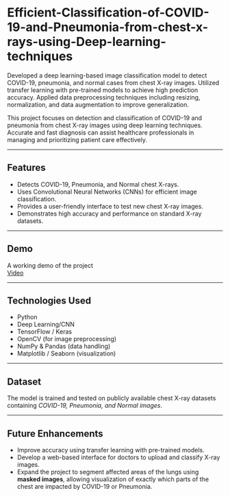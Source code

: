 # Efficient-Classification-of-COVID-19-and-Pneumonia-from-chest-x-rays-using-Deep-learning-techniques
Developed a deep learning-based image classification model to detect COVID-19, pneumonia, and  normal cases from chest X-ray images. Utilized transfer learning with pre-trained models to achieve high prediction accuracy. Applied data preprocessing techniques including resizing, normalization, and data augmentation  to improve generalization. 


This project focuses on detection and classification of COVID-19 and pneumonia from chest X-ray images using deep learning techniques. Accurate and fast diagnosis can assist healthcare professionals in managing and prioritizing patient care effectively.

---

## Features
- Detects COVID-19, Pneumonia, and Normal chest X-rays.  
- Uses Convolutional Neural Networks (CNNs) for efficient image classification.  
- Provides a user-friendly interface to test new chest X-ray images.  
- Demonstrates high accuracy and performance on standard X-ray datasets.  

---

## Demo
A working demo of the project<br> [Video](https://drive.google.com/file/d/1PErDHPPOJYX5b2HJiXR-QjjIY3skPjxQ/view?usp=drive_link)  


---

## Technologies Used
- Python
- Deep Learning/CNN
- TensorFlow / Keras  
- OpenCV (for image preprocessing)  
- NumPy & Pandas (data handling)  
- Matplotlib / Seaborn (visualization)  

---

## Dataset
The model is trained and tested on publicly available chest X-ray datasets containing *COVID-19, Pneumonia, and Normal images*.  

---

## Future Enhancements
- Improve accuracy using transfer learning with pre-trained models.  
- Develop a web-based interface for doctors to upload and classify X-ray images.  
- Expand the project to segment affected areas of the lungs using <strong>masked images</strong>, allowing visualization of exactly which parts of the chest are impacted by COVID-19 or Pneumonia.


